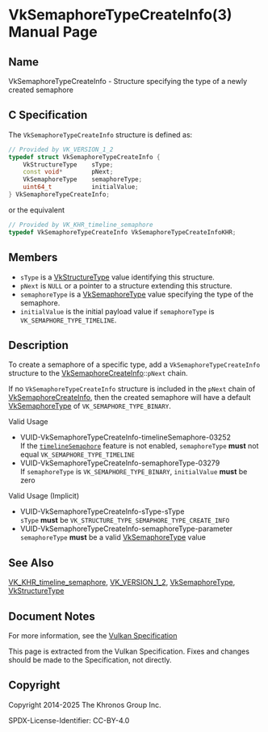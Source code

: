 # VkSemaphoreTypeCreateInfo(3) Manual Page

## Name

VkSemaphoreTypeCreateInfo - Structure specifying the type of a newly created semaphore



## [](#_c_specification)C Specification

The `VkSemaphoreTypeCreateInfo` structure is defined as:

```c++
// Provided by VK_VERSION_1_2
typedef struct VkSemaphoreTypeCreateInfo {
    VkStructureType    sType;
    const void*        pNext;
    VkSemaphoreType    semaphoreType;
    uint64_t           initialValue;
} VkSemaphoreTypeCreateInfo;
```

or the equivalent

```c++
// Provided by VK_KHR_timeline_semaphore
typedef VkSemaphoreTypeCreateInfo VkSemaphoreTypeCreateInfoKHR;
```

## [](#_members)Members

- `sType` is a [VkStructureType](https://registry.khronos.org/vulkan/specs/latest/man/html/VkStructureType.html) value identifying this structure.
- `pNext` is `NULL` or a pointer to a structure extending this structure.
- `semaphoreType` is a [VkSemaphoreType](https://registry.khronos.org/vulkan/specs/latest/man/html/VkSemaphoreType.html) value specifying the type of the semaphore.
- `initialValue` is the initial payload value if `semaphoreType` is `VK_SEMAPHORE_TYPE_TIMELINE`.

## [](#_description)Description

To create a semaphore of a specific type, add a `VkSemaphoreTypeCreateInfo` structure to the [VkSemaphoreCreateInfo](https://registry.khronos.org/vulkan/specs/latest/man/html/VkSemaphoreCreateInfo.html)::`pNext` chain.

If no `VkSemaphoreTypeCreateInfo` structure is included in the `pNext` chain of [VkSemaphoreCreateInfo](https://registry.khronos.org/vulkan/specs/latest/man/html/VkSemaphoreCreateInfo.html), then the created semaphore will have a default [VkSemaphoreType](https://registry.khronos.org/vulkan/specs/latest/man/html/VkSemaphoreType.html) of `VK_SEMAPHORE_TYPE_BINARY`.

Valid Usage

- [](#VUID-VkSemaphoreTypeCreateInfo-timelineSemaphore-03252)VUID-VkSemaphoreTypeCreateInfo-timelineSemaphore-03252  
  If the [`timelineSemaphore`](https://registry.khronos.org/vulkan/specs/latest/html/vkspec.html#features-timelineSemaphore) feature is not enabled, `semaphoreType` **must** not equal `VK_SEMAPHORE_TYPE_TIMELINE`
- [](#VUID-VkSemaphoreTypeCreateInfo-semaphoreType-03279)VUID-VkSemaphoreTypeCreateInfo-semaphoreType-03279  
  If `semaphoreType` is `VK_SEMAPHORE_TYPE_BINARY`, `initialValue` **must** be zero

Valid Usage (Implicit)

- [](#VUID-VkSemaphoreTypeCreateInfo-sType-sType)VUID-VkSemaphoreTypeCreateInfo-sType-sType  
  `sType` **must** be `VK_STRUCTURE_TYPE_SEMAPHORE_TYPE_CREATE_INFO`
- [](#VUID-VkSemaphoreTypeCreateInfo-semaphoreType-parameter)VUID-VkSemaphoreTypeCreateInfo-semaphoreType-parameter  
  `semaphoreType` **must** be a valid [VkSemaphoreType](https://registry.khronos.org/vulkan/specs/latest/man/html/VkSemaphoreType.html) value

## [](#_see_also)See Also

[VK\_KHR\_timeline\_semaphore](https://registry.khronos.org/vulkan/specs/latest/man/html/VK_KHR_timeline_semaphore.html), [VK\_VERSION\_1\_2](https://registry.khronos.org/vulkan/specs/latest/man/html/VK_VERSION_1_2.html), [VkSemaphoreType](https://registry.khronos.org/vulkan/specs/latest/man/html/VkSemaphoreType.html), [VkStructureType](https://registry.khronos.org/vulkan/specs/latest/man/html/VkStructureType.html)

## [](#_document_notes)Document Notes

For more information, see the [Vulkan Specification](https://registry.khronos.org/vulkan/specs/latest/html/vkspec.html#VkSemaphoreTypeCreateInfo)

This page is extracted from the Vulkan Specification. Fixes and changes should be made to the Specification, not directly.

## [](#_copyright)Copyright

Copyright 2014-2025 The Khronos Group Inc.

SPDX-License-Identifier: CC-BY-4.0
